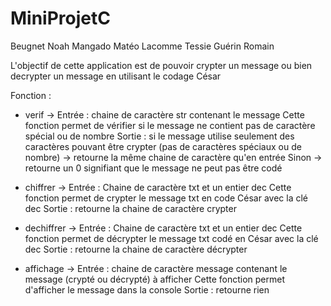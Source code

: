 # MiniProjetC

Beugnet Noah
Mangado Matéo
Lacomme Tessie
Guérin Romain

L'objectif de cette application est de pouvoir crypter un message ou bien decrypter un message en utilisant le codage César


Fonction :

- verif 	-> 	Entrée : 	chaine de caractère str contenant le message
					Cette fonction permet de vérifier si le message ne contient pas de caractère spécial ou de nombre
			Sortie : 	si le message utilise seulement des caractères pouvant être crypter (pas de caractères spéciaux ou de nombre)
					-> retourne la même chaine de caractère qu'en entrée
				Sinon
					-> retourne un 0 signifiant que le message ne peut pas être codé

- chiffrer 	->	Entrée :	Chaine de caractère txt et un entier dec
					Cette fonction permet de crypter le message txt en code César avec la clé dec
			Sortie : 	retourne la chaine de caractère crypter 

- dechiffrer ->	Entrée : 	Chaine de caractère txt et un entier dec
					Cette fonction permet de décrypter le message txt codé en César avec la clé dec
			Sortie : 	retourne la chaine de caractère décrypter

- affichage	->	Entrée : 	chaine de caractère message contenant le message (crypté ou décrypté) à afficher
					Cette fonction permet d'afficher le message dans la console
			Sortie :	retourne rien


